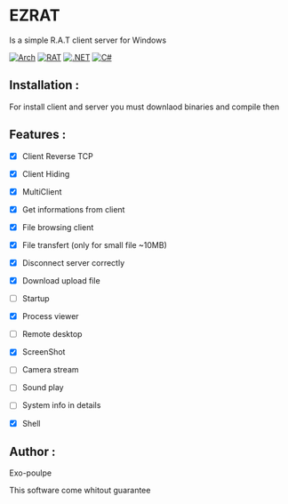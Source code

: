 # EZRAT

Is a simple R.A.T client server for Windows

[![Arch](https://img.shields.io/badge/-Arch%20:%20x86-red?&style=flat-square)](https://google.com)
[![RAT](https://img.shields.io/badge/-RAT-black?&style=flat-square)](https://google.com)
[![.NET](https://img.shields.io/badge/-.NET%204.0-purple?&style=flat-square)](https://google.com)
[![C#](https://img.shields.io/badge/-C%23-green?&style=flat-square)](https://google.com)

## Installation :
For install client and server you must downlaod binaries and compile then

## Features :
- [x] Client Reverse TCP
- [x] Client Hiding
- [x] MultiClient
- [x] Get informations from client
- [x] File browsing client
- [x] File transfert (only for small file ~10MB)
- [x] Disconnect server correctly
- [x] Download upload file
- [ ] Startup
- [x] Process viewer
- [ ] Remote desktop
- [x] ScreenShot
- [ ] Camera stream
- [ ] Sound play
- [ ] System info in details
- [x] Shell


## Author :
Exo-poulpe

This software come whitout guarantee
